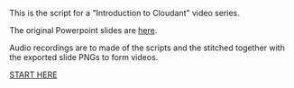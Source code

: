 This is the script for a "Introduction to Cloudant" video series.

The original Powerpoint slides are [here](https://ibm.ent.box.com/folder/60262286511).

Audio recordings are to made of the scripts and the stitched together with the exported slide PNGs to form videos.

[START HERE](./Part&#32;01&#32;-&#32;What&#32;is&#32;Cloudant.md)